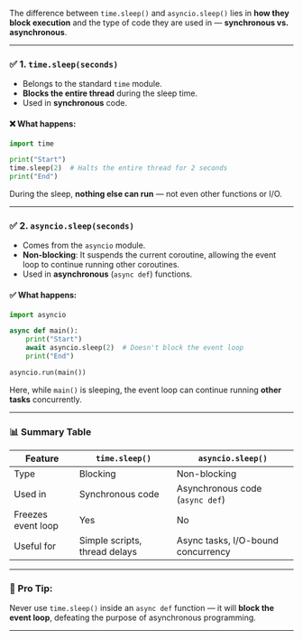 The difference between `time.sleep()` and `asyncio.sleep()` lies in **how they block execution** and the type of code they are used in — **synchronous vs. asynchronous**.

---

### ✅ **1. `time.sleep(seconds)`**

* Belongs to the standard `time` module.
* **Blocks the entire thread** during the sleep time.
* Used in **synchronous** code.

#### ❌ What happens:

```python
import time

print("Start")
time.sleep(2)  # Halts the entire thread for 2 seconds
print("End")
```

During the sleep, **nothing else can run** — not even other functions or I/O.

---

### ✅ **2. `asyncio.sleep(seconds)`**

* Comes from the `asyncio` module.
* **Non-blocking**: It suspends the current coroutine, allowing the event loop to continue running other coroutines.
* Used in **asynchronous** (`async def`) functions.

#### ✅ What happens:

```python
import asyncio

async def main():
    print("Start")
    await asyncio.sleep(2)  # Doesn't block the event loop
    print("End")

asyncio.run(main())
```

Here, while `main()` is sleeping, the event loop can continue running **other tasks** concurrently.

---

### 📊 Summary Table

| Feature            | `time.sleep()`                | `asyncio.sleep()`                  |
| ------------------ | ----------------------------- | ---------------------------------- |
| Type               | Blocking                      | Non-blocking                       |
| Used in            | Synchronous code              | Asynchronous code (`async def`)    |
| Freezes event loop | Yes                           | No                                 |
| Useful for         | Simple scripts, thread delays | Async tasks, I/O-bound concurrency |

---

### 🧠 Pro Tip:

Never use `time.sleep()` inside an `async def` function — it will **block the event loop**, defeating the purpose of asynchronous programming.

---
